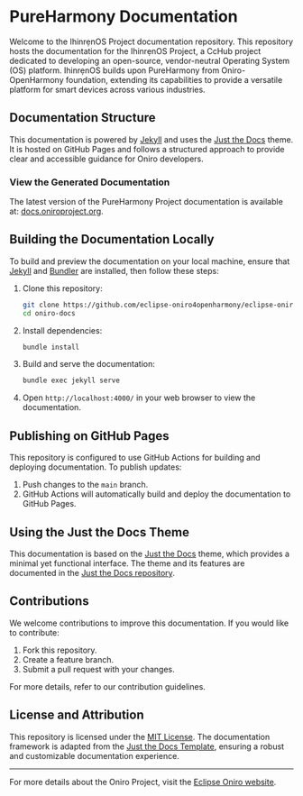 # PureHarmony Documentation

Welcome to the IhinrẹnOS  Project documentation repository. This repository hosts the documentation for the IhinrẹnOS  Project, a CcHub project dedicated to developing an open-source, vendor-neutral Operating System (OS) platform. IhinrẹnOS  builds upon PureHarmony from Oniro-OpenHarmony foundation, extending its capabilities to provide a versatile platform for smart devices across various industries.

## Documentation Structure

This documentation is powered by [Jekyll](https://jekyllrb.com) and uses the [Just the Docs](https://just-the-docs.github.io/just-the-docs/) theme. It is hosted on GitHub Pages and follows a structured approach to provide clear and accessible guidance for Oniro developers.

### View the Generated Documentation

The latest version of the PureHarmony Project documentation is available at: [docs.oniroproject.org](https://docs.oniroproject.org/).

## Building the Documentation Locally

To build and preview the documentation on your local machine, ensure that [Jekyll](https://jekyllrb.com) and [Bundler](https://bundler.io) are installed, then follow these steps:

1. Clone this repository:
   ```sh
   git clone https://github.com/eclipse-oniro4openharmony/eclipse-oniro4openharmony.github.io.git oniro-docs
   cd oniro-docs
   ```
2. Install dependencies:
   ```sh
   bundle install
   ```
3. Build and serve the documentation:
   ```sh
   bundle exec jekyll serve
   ```
4. Open `http://localhost:4000/` in your web browser to view the documentation.

## Publishing on GitHub Pages

This repository is configured to use GitHub Actions for building and deploying documentation. To publish updates:

1. Push changes to the `main` branch.
2. GitHub Actions will automatically build and deploy the documentation to GitHub Pages.

## Using the Just the Docs Theme

This documentation is based on the [Just the Docs](https://just-the-docs.github.io/just-the-docs/) theme, which provides a minimal yet functional interface. The theme and its features are documented in the [Just the Docs repository](https://github.com/just-the-docs/just-the-docs).

## Contributions

We welcome contributions to improve this documentation. If you would like to contribute:

1. Fork this repository.
2. Create a feature branch.
3. Submit a pull request with your changes.

For more details, refer to our contribution guidelines.

## License and Attribution

This repository is licensed under the [MIT License](https://opensource.org/licenses/MIT). The documentation framework is adapted from the [Just the Docs Template](https://github.com/just-the-docs/just-the-docs-template), ensuring a robust and customizable documentation experience.

---

For more details about the Oniro Project, visit the [Eclipse Oniro website](https://projects.eclipse.org/projects/oniro).

